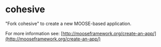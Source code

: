 cohesive
=====

"Fork cohesive" to create a new MOOSE-based application.

For more information see: [http://mooseframework.org/create-an-app/](http://mooseframework.org/create-an-app/)
